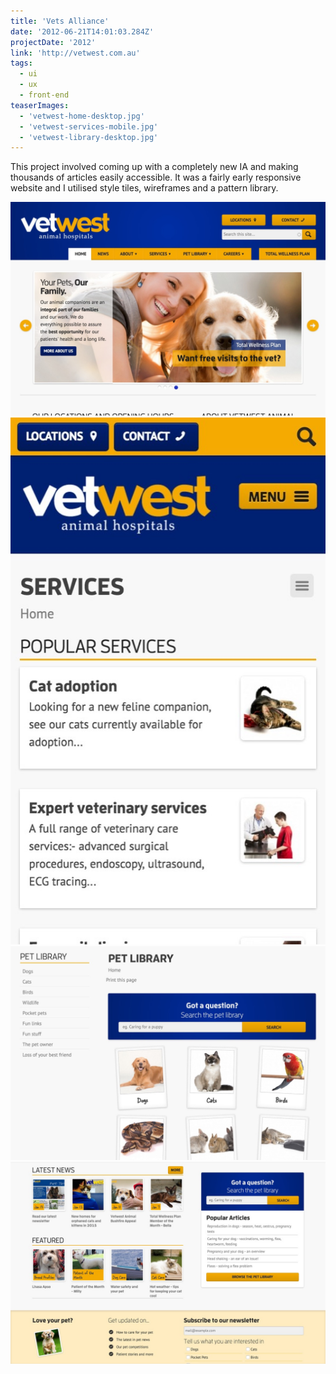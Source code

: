 ```yaml
---
title: 'Vets Alliance'
date: '2012-06-21T14:01:03.284Z'
projectDate: '2012'
link: 'http://vetwest.com.au'
tags:
  - ui
  - ux
  - front-end
teaserImages:
  - 'vetwest-home-desktop.jpg'
  - 'vetwest-services-mobile.jpg'
  - 'vetwest-library-desktop.jpg'
---
```


This project involved coming up with a completely new IA and making thousands of articles easily accessible. It was a fairly early responsive website and I utilised style tiles, wireframes and a pattern library.

![Vetwest home page on desktop](vetwest-home-desktop.jpg "desktop")
![Vetwest service page on mobile](vetwest-services-mobile.jpg "mobile")
![Vetwest pet library on desktop](vetwest-library-desktop.jpg "desktop")
![Vetwest home footer on desktop](vetwest-home-bottom-desktop.jpg "desktop")
